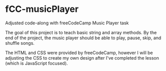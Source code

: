 # fCC-musicPlayer
Adjusted code-along with freeCodeCamp Music Player task

The goal of this project is to teach basic string and array methods. By the end of the project, the music player should be able to play, pause, skip, and shuffle songs.

The HTML and CSS were provided by freeCodeCamp, however I will be adjusting the CSS to create my own design after I've completed the lesson (which is JavaScript focused).
